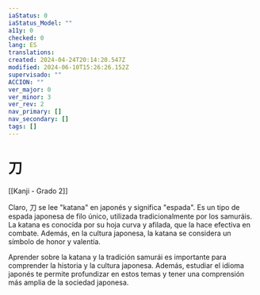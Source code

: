 ```yaml
---
iaStatus: 0
iaStatus_Model: ""
a11y: 0
checked: 0
lang: ES
translations: 
created: 2024-04-24T20:14:20.547Z
modified: 2024-06-10T15:26:26.152Z
supervisado: ""
ACCION: ""
ver_major: 0
ver_minor: 3
ver_rev: 2
nav_primary: []
nav_secondary: []
tags: []
---
```

# 刀

[[Kanji - Grado 2]]

Claro, 刀 se lee "katana" en japonés y significa "espada". Es un tipo de espada japonesa de filo único, utilizada tradicionalmente por los samuráis. La katana es conocida por su hoja curva y afilada, que la hace efectiva en combate. Además, en la cultura japonesa, la katana se considera un símbolo de honor y valentía.

Aprender sobre la katana y la tradición samurái es importante para comprender la historia y la cultura japonesa. Además, estudiar el idioma japonés te permite profundizar en estos temas y tener una comprensión más amplia de la sociedad japonesa.
